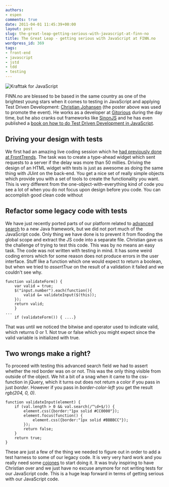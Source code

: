 ```yaml
---
authors:
- espen
comments: true
date: 2011-04-01 11:45:39+00:00
layout: post
slug: the-great-leap-getting-serious-with-javascript-at-finn-no
title: The Great Leap - getting serious with JavaScript at FINN.no
wordpress_id: 369
tags:
- front-end
- javascript
- jstd
- tdd
- testing
---
```


![Krafttak for JavaScript](http://tech.finn.no/wp-content/uploads/2011/03/krafttak-cjno-600x379.png)

FINN.no are blessed to be based in the same country as one of the brightest young stars when it comes to testing in JavaScript and applying Test Driven Development: [Christian Johansen](http://www.cjohansen.no/) (the poster above was used to promote the event).
He works as a developer at [Gitorious](http://gitorious.com/) during the day time, but he also cranks out frameworks like [SinonJS](http://sinonjs.org) and he has even published a [book on how to do Test Driven Development in JavaScript](http://www.amazon.com/dp/0321683919/).







## Driving your design with tests





We first had an amazing live coding session which he [had previously done at FrontTrends](http://front-trends.com/speakers/christian-johansen). The task was to create a type-ahead widget which sent requests to a server if the delay was more than 50 millies. Driving the design of an HTML widget with tests is just as awesome as doing the same thing with JUint on the back-end.  You get a nice set of really simple objects which provide you with a set of tools to create the functionality you want. This is very different from the one-object-with-everything kind of code you see a lot of when you do not focus upon design before you code. You can accomplish good clean code without







## Refactor some legacy code with tests





We have just recently ported parts of our platform related to [advanced search](http://www.finn.no/finn/car/used/advanced) to a new Java framework, but we did not port much of the JavaScript code. Only thing we have done is to prevent it from flooding the global scope and extract the JS code into a separate file. Christian gave us the challenge of trying to test this code. This was by no means an easy task.
The code was not written with testing in mind. It has some weird coding errors which for some reason does not produce errors in the user interface. Stuff like a function which one would expect to return a boolean, but when we tried to _assertTrue_ on the result of a validation it failed and we couldn't see why.

    function validateForm() {
        var valid = true;
        $("input.number").each(function(){
            valid &= validateInput($(this));
        });
        return valid;
        }
    ...
        if (validateForm()) { ....}


That was until we noticed the  bitwise and operator used to indicate valid, which returns 0 or 1. Not true or false which you might expect since the valid variable is initialized with true.






## Two wrongs make a right?




To proceed with testing this advanced search field we had to assert whether the red border was on or not. This was the only thing visible from outside of the object. We hit a bit of a snag when it came to the css-function in jQuery, which it turns out does not return a color if you pass in just _border_. However if you pass in _border-color-left_ you get the result _rgb(204, 0, 0)_.


    function validateInput(element) {
        if (val.length > 0 && val.search(/^\d+$/)) {
            element.css({border:"1px solid #CC0000"});
            element.focus(function() {
                element.css({border:"1px solid #BBBBCC"});
            });
            return false;
        }
        return true;
    }




These are just a few of the thing we needed to figure out in order to add a test harness to some of our legacy code. It is very very hard work and you really need some [cojones](http://en.wikipedia.org/wiki/Cojones) to start doing it.  It was truly inspiring to have Christian over and we just have no excuse anymore for not writing tests for our JavaScript code. This is a huge leap forward in terms of getting serious with our JavaScript code.




